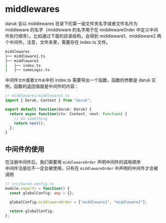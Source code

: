# middlewares

daruk 会以 middlewares 目录下的第一级文件夹名字或者文件名作为 middleware 的名字（middleware 的名字用于在 middlewareOrder 中定义中间件执行顺序）。比如通过下面的目录结构，会得到 middleware1、middleware2 两个中间件。注意，文件夹里，需要存在 index.ts 文件。

```bash
middlewares
├── middleware1.ts
├── middleware2
|   ├── index.ts
|   ├── someLogic.ts
```

中间件`文件`或者`文件夹`中的 index.ts 需要导出一个函数，函数的参数是 daruk 实例，函数的返回值就是中间件的内容：

```typescript
// middlewares/middleware1.ts
import { Daruk, Context } from "daruk";

export default function(daruk: Daruk) {
  return async function(ctx: Context, next: Function) {
    // do something
    return next();
  };
}
```

## 中间件的使用

在注册中间件后，我们需要用 `middlewareOrder` 声明中间件的调用顺序  
中间件注册后不一定会被使用，只有在 `middlewareOrder` 中声明的中间件才会被调用

```typescript
// src/daruk.config.ts
module.exports = function() {
  const globalConfig: any = {};

  globalConfig.middlewareOrder = ["middleware1", "middleware2"];

  return globalConfig;
};
```
